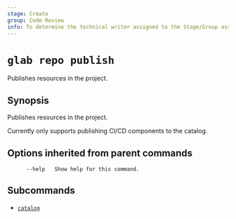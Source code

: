 ```yaml
---
stage: Create
group: Code Review
info: To determine the technical writer assigned to the Stage/Group associated with this page, see https://about.gitlab.com/handbook/product/ux/technical-writing/#assignments
---
```


<!--
This documentation is auto generated by a script.
Please do not edit this file directly. Run `make gen-docs` instead.
-->

# `glab repo publish`

Publishes resources in the project.

## Synopsis

Publishes resources in the project.

Currently only supports publishing CI/CD components to the catalog.

## Options inherited from parent commands

```plaintext
      --help   Show help for this command.
```

## Subcommands

- [`catalog`](catalog.md)
